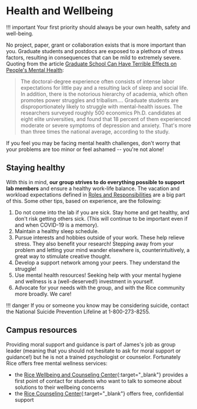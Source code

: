 # Health and Wellbeing

!!! important
    Your first priority should always be your own health, safety and well-being.

No project, paper, grant or collaboration exists that is more important than you.
Graduate students and postdocs are exposed to a plethora of stress factors, resulting in consequences that can be mild to extremely severe.
Quoting from the article
[Graduate School Can Have Terrible Effects on People's Mental Health](https://www.theatlantic.com/education/archive/2018/11/anxiety-depression-mental-health-graduate-school/576769/):

> The doctoral-degree experience often consists of intense labor expectations for little  pay and a resulting lack of sleep and social life.
> In addition, there is the notorious hierarchy of academia, which often promotes power struggles and tribalism....
> Graduate students are disproportionately likely to struggle with mental-health issues.
> The researchers surveyed roughly 500 economics Ph.D. candidates at eight elite universities, and found that 18 percent of them experienced moderate or severe symptoms of depression and anxiety.
> That's more than three times the national average, according to the study.

If you feel you may be facing mental health challenges, don't worry that your problems are too minor or feel ashamed -- you're not alone!

## Staying healthy

With this in mind, **our group strives to do everything possible to support lab members** and ensure a healthy work-life balance.
The vacation and workload expectations defined in [Roles and Responsibilities](./expectations.md) are a big part of this.
Some other tips, based on experience, are the following:

1. Do not come into the lab if you are sick. Stay home and get healthy, and don't risk getting others sick. (This will continue to be important even if and when COVID-19 is a memory).
1. Maintain a healthy sleep schedule.
1. Pursue interests and hobbies outside of your work. These help relieve stress. They also benefit your research! Stepping away from your problem and letting your mind wander elsewhere is, counterintuitively, a great way to stimulate creative thought.
1. Develop a support network among your peers. They understand the struggle!
1. Use mental health resources! Seeking help with your mental hygiene and wellness is a (well-deserved!) investment in yourself.
1. Advocate for your needs with the group, and with the Rice community more broadly. We care!

!!! danger
    If you or someone you know may be considering suicide, contact the National Suicide Prevention Lifeline at 1-800-273-8255.

## Campus resources

Providing moral support and guidance is part of James's job as group leader (meaning that you should not hesitate to ask for moral support or guidance!) but he is not a trained psychologist or counselor.
Fortunately Rice offers free mental wellness services:

* the [Rice Wellbeing and Counseling Center](https://wellbeing.rice.edu/studentwellbeing){:target="_blank"} provides a first point of contact for students who want to talk to someone about solutions to their wellbeing concerns
* the [Rice Counseling Center](https://wellbeing.rice.edu/counseling-center/about-us){:target="_blank"} offers free, confidential support
